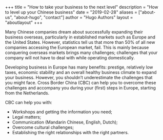 +++
title = "How to take your business to the next level"
description = "How to level up your Chinese business"
date = "2019-02-28"
aliases = ["about-us", "about-hugo", "contact"]
author = "Hugo Authors"
layout = "aboutlayout"
+++


Many Chinese companies dream about successfully expanding their business overseas, particularly in established markets such as Europe and the United States. However, statistics tell us that more than 50% of all new companies accessing the European market, fail. This is mainly because conquering overseas markets brings many challenges; challenges that your company will not have to deal with while operating domestically.

Developing business in Europe has many benefits: prestige, relatively low taxes, economic stability and an overall healthy business climate to expand your business. However, you shouldn’t underestimate the challenges that you might face. Cross Border China (CBC) can help you to overcome these challenges and accompany you during your (first) steps in Europe, starting from the Netherlands.

CBC can help you with:
-	Workshops and getting the information you need;
-	Legal matters;
-	Communication (Mandarin Chinese, English, Dutch);
-	Overcome cultural challenges;
-	Establishing the right relationships with the right partners.
